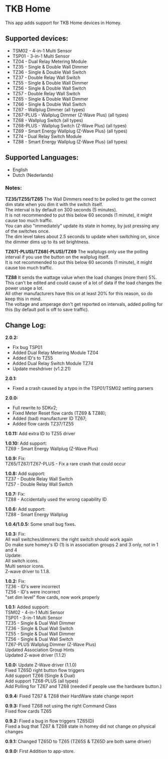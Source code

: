 # TKB Home
This app adds support for TKB Home devices in Homey.

## Supported devices:
+ TSM02 - 4-in-1 Multi Sensor
+ TSP01 - 3-in-1 Multi Sensor
+ TZ04 - Dual Relay Metering Module
+ TZ35 - Single & Double Wall Dimmer
+ TZ36 - Single & Double Wall Switch
+ TZ37 - Double Relay Wall Switch
+ TZ55 - Single & Double Wall Dimmer
+ TZ56 - Single & Double Wall Switch
+ TZ57 - Double Relay Wall Switch
+ TZ65 - Single & Double Wall Dimmer
+ TZ66 - Single & Double Wall Switch
+ TZ67 - Wallplug Dimmer (all types)
+ TZ67-PLUS - Wallplug Dimmer (Z-Wave Plus) (all types)
+ TZ68 - Wallplug Switch (all types)
+ TZ68-PLUS - Wallplug Switch (Z-Wave Plus) (all types)
+ TZ69 - Smart Energy Wallplug (Z-Wave Plus) (all types)
+ TZ74 - Dual Relay Switch Module
+ TZ88 - Smart Energy Wallplug (Z-Wave Plus) (all types)

## Supported Languages:
* English
* Dutch (Nederlands)

### Notes:
**TZ35/TZ55/TZ65**
The Wall Dimmers need to be polled to get the correct dim state when you dim it with the switch itself.  
The interval is by default on 300 seconds (5 minutes).  
It is not recommended to put this below 60 seconds (1 minute), it might cause too much traffic.  
You can also "immediately" update its state in homey, by just pressing any of the switches once.  
The dim level takes about 2.5 seconds to update when switching on, since the dimmer dims up to its set brightness.  

**TZ67(-PLUS)/TZ68(-PLUS)/TZ69**
The wallplugs only use the polling interval if you use the button on the wallplug itself.  
It is not recommended to put this below 60 seconds (1 minute), it might cause too much traffic.

**TZ88**
It sends the wattage value when the load changes (more then) 5%.  
This can't be edited and could cause of a lot of data if the load changes the power usage a lot.  
All other manufacturers have this on at least 20% for this reason, so do keep this in mind.  
The voltage and amperage don't get reported on intervals, added polling for this (by default poll is off to save traffic).

## Change Log:
**2.0.2:**
- Fix bug TSP01
- Added Dual Relay Metering Module TZ04
- Added ID's to TZ55
- Added Dual Relay Switch Module TZ74
- Update meshdriver (v1.2.21)

**2.0.1:**
- Fixed a crash caused by a typo in the TSP01/TSM02 setting parsers

**2.0.0:**
- Full rewrite to SDKv2;
- Fixed Meter Reset flow cards (TZ69 & TZ88);
- Added (bad) manufacturer ID TZ67;
- Added flow cards TZ37/TZ55

**1.0.11:**
Add extra ID to TZ55 driver

**1.0.10:**
Add support:  
TZ69 - Smart Energy Wallplug (Z-Wave Plus)

**1.0.9:**
Fix:  
TZ65/TZ67/TZ67-PLUS - Fix a rare crash that could occur

**1.0.8:**
Add support:  
TZ37 - Double Relay Wall Switch  
TZ57 - Double Relay Wall Switch

**1.0.7:**
Fix:  
TZ88 - Accidentally used the wrong capability ID

**1.0.6:**
Add support:  
TZ88 - Smart Energy Wallplug

**1.0.4/1.0.5:**
Some small bug fixes.

**1.0.3:**
Fix:  
All wall switches/dimmers: the right switch should work again  
  Do make sure homey's ID (1) is in association groups 2 and 3 only, not in 1 and 4  
Update:  
All switch icons.  
Multi sensor icons.  
Z-wave driver to 1.1.8.

**1.0.2:**
Fix:  
TZ36 - ID's were incorrect  
TZ56 - ID's were incorrect  
"set dim level" flow cards, now work properly

**1.0.1:**
Added support:  
TSM02 - 4-in-1 Multi Sensor  
TSP01 - 3-in-1 Multi Sensor  
TZ35 - Single & Dual Wall Dimmer  
TZ36 - Single & Dual Wall Switch  
TZ55 - Single & Dual Wall Dimmer  
TZ56 - Single & Dual Wall Switch  
TZ67-PLUS Wallplug Dimmer (Z-Wave Plus)  
Updated Association Group Hints  
Updated Z-wave driver (1.1.2)

**1.0.0:**
Update Z-Wave driver (1.1.0)  
Fixed TZ65D right button flow triggers  
Add support TZ66 (Single & Dual)  
Add support TZ68-PLUS (all types)  
Add Polling for TZ67 and TZ68 (needed if people use the hardware button.)

**0.9.4:**
Fixed TZ67 & TZ68 their HardWare state change report

**0.9.3:**
Fixed TZ68 not using the right Command Class  
Fixed flow cards TZ65

**0.9.2:**
Fixed a bug in flow triggers TZ65(D)  
Fixed a bug that TZ67 & TZ68 state in homey did not change on physical changes

**0.9.1:**
Changed TZ65D to TZ65 (TZ65S & TZ65D are both same driver)  

**0.9.0:**
First Addition to app-store.
